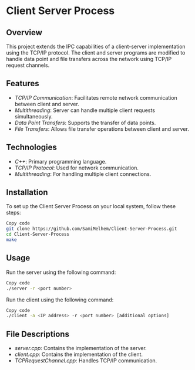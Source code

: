 # Client Server Process
## Overview
This project extends the IPC capabilities of a client-server implementation using the TCP/IP protocol. The client and server programs are modified to handle data point and file transfers across the network using TCP/IP request channels.

## Features
- *TCP/IP Communication*: Facilitates remote network communication between client and server.
- *Multithreading*: Server can handle multiple client requests simultaneously.
- *Data Point Transfers*: Supports the transfer of data points.
- *File Transfers*: Allows file transfer operations between client and server.
## Technologies
- *C++*: Primary programming language.
- *TCP/IP Protocol*: Used for network communication.
- *Multithreading*: For handling multiple client connections.
## Installation
To set up the Client Server Process on your local system, follow these steps:

```bash
Copy code
git clone https://github.com/SamiMelhem/Client-Server-Process.git
cd Client-Server-Process
make
```
## Usage
Run the server using the following command:

```bash
Copy code
./server -r <port number>
```
Run the client using the following command:

```bash
Copy code
./client -a <IP address> -r <port number> [additional options]
```
## File Descriptions
- *server.cpp*: Contains the implementation of the server.
- *client.cpp*: Contains the implementation of the client.
- *TCPRequestChannel.cpp*: Handles TCP/IP communication.
